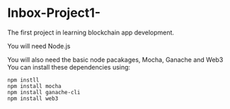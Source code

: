 # Inbox-Project1-
The first project in learning blockchain app development.

You will need Node.js 

You will also need the basic node pacakages, Mocha, Ganache and Web3
You can install these dependencies using:

```
npm instll
npm install mocha
npm install ganache-cli
npm install web3
```
